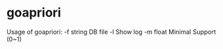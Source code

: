 # goapriori

Usage of goapriori:
  -f string
    	DB file
  -l	Show log
  -m float
    	Minimal Support (0~1)
